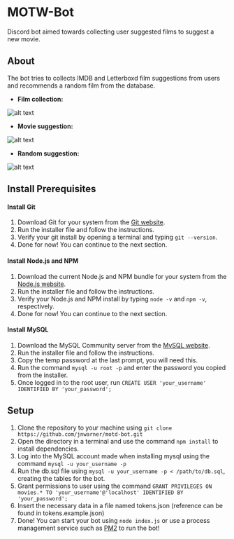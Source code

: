 # MOTW-Bot
Discord bot aimed towards collecting user suggested films to suggest a new movie.

## About
The bot tries to collects IMDB and Letterboxd film suggestions from users and recommends a random film from the database.

* **Film collection:**

![alt text](https://i.gyazo.com/1cebebe830f181531536f3447910ae12.png "Collecting user entry")


* **Movie suggestion:**

![alt text](https://i.gyazo.com/50e8608127c12228b4d17c43981ac653.png "Giving movie of the day")


* **Random suggestion:**

![alt text](https://i.gyazo.com/b265ac7b93cb3785f209371f4558679a.png "Suggesting random movie")


## Install Prerequisites

#### Install Git
1. Download Git for your system from the [Git website](https://git-scm.com/downloads).
2. Run the installer file and follow the instructions.
3. Verify your git install by opening a terminal and typing `git --version`.
4. Done for now! You can continue to the next section.

#### Install Node.js and NPM
1. Download the current Node.js and NPM bundle for your system from the [Node.js website](https://git-scm.com/downloads).
2. Run the installer file and follow the instructions.
3. Verify your Node.js and NPM install by typing `node -v` and `npm -v`, respectively.
4. Done for now! You can continue to the next section.

#### Install MySQL
1. Download the MySQL Community server from the [MySQL website](https://dev.mysql.com/downloads/mysql/).
2. Run the installer file and follow the instructions.
3. Copy the temp password at the last prompt, you will need this.
4. Run the command `mysql -u root -p` and enter the password you copied from the installer.
5. Once logged in to the root user, run `CREATE USER 'your_username' IDENTIFIED BY 'your_password';`

## Setup
1. Clone the repository to your machine using `git clone https://github.com/jnwarner/motd-bot.git`
2. Open the directory in a terminal and use the command `npm install` to install dependencies.
3. Log into the MySQL account made when installing mysql using the command `mysql -u your_username -p`
4. Run the db.sql file using `mysql -u your_username -p < /path/to/db.sql`, creating the tables for the bot.
5. Grant permissions to user using the command `GRANT PRIVILEGES ON movies.* TO 'your_username'@'localhost' IDENTIFIED BY 'your_password';`
6. Insert the necessary data in a file named tokens.json (reference can be found in tokens.example.json)
7. Done! You can start your bot using `node index.js` or use a process management service such as [PM2](http://pm2.keymetrics.io/) to run the bot!
